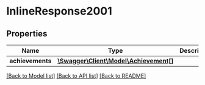 # InlineResponse2001

## Properties
Name | Type | Description | Notes
------------ | ------------- | ------------- | -------------
**achievements** | [**\Swagger\Client\Model\Achievement[]**](Achievement.md) |  | [optional] 

[[Back to Model list]](../README.md#documentation-for-models) [[Back to API list]](../README.md#documentation-for-api-endpoints) [[Back to README]](../README.md)


